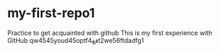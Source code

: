 # my-first-repo1
Practice to get acquainted with github
This is my first experience with GitHub
qw4545youd45optfفغ4t2we56ftdadfg1
